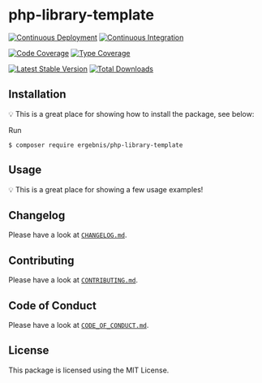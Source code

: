 # php-library-template

[![Continuous Deployment](https://github.com/ergebnis/php-library-template/workflows/Continuous%20Deployment/badge.svg)](https://github.com/ergebnis/php-library-template/actions)
[![Continuous Integration](https://github.com/ergebnis/php-library-template/workflows/Continuous%20Integration/badge.svg)](https://github.com/ergebnis/php-library-template/actions)

[![Code Coverage](https://codecov.io/gh/ergebnis/php-library-template/branch/master/graph/badge.svg)](https://codecov.io/gh/ergebnis/php-library-template)
[![Type Coverage](https://shepherd.dev/github/ergebnis/php-library-template/coverage.svg)](https://shepherd.dev/github/ergebnis/php-library-template)

[![Latest Stable Version](https://poser.pugx.org/ergebnis/php-library-template/v/stable)](https://packagist.org/packages/ergebnis/php-library-template)
[![Total Downloads](https://poser.pugx.org/ergebnis/php-library-template/downloads)](https://packagist.org/packages/ergebnis/php-library-template)

## Installation

:bulb: This is a great place for showing how to install the package, see below:

Run

```
$ composer require ergebnis/php-library-template
```

## Usage

:bulb: This is a great place for showing a few usage examples!

## Changelog

Please have a look at [`CHANGELOG.md`](CHANGELOG.md).

## Contributing

Please have a look at [`CONTRIBUTING.md`](.github/CONTRIBUTING.md).

## Code of Conduct

Please have a look at [`CODE_OF_CONDUCT.md`](.github/CODE_OF_CONDUCT.md).

## License

This package is licensed using the MIT License.

